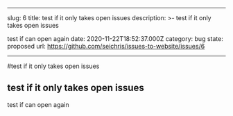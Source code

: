 ---

slug: 6
title: test if it only takes open issues
description: >-
  test if it only takes open issues


test if can open again
date: 2020-11-22T18:52:37.000Z
category: bug
state: proposed
url: https://github.com/seichris/issues-to-website/issues/6

----

#test if it only takes open issues

## test if it only takes open issues


test if can open again
